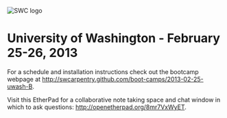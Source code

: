 ![SWC logo](http://software-carpentry.org/img/software-carpentry-banner.png)

# University of Washington - February 25-26, 2013

For a schedule and installation instructions check out the bootcamp webpage at
http://swcarpentry.github.com/boot-camps/2013-02-25-uwash-B.

Visit this EtherPad for a collaborative note taking space and chat window in
which to ask questions: http://openetherpad.org/8mr7VxWyET.
